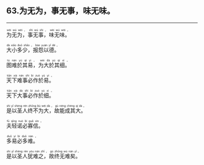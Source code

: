 ## 63.为无为，事无事，味无味。
---


<ruby><rb> 为无为，事无事，味无味。 </rb> <rt>wèi  wú  wéi ， shì  wú  shì ， wèi  wú  wèi 。</rt></ruby>

<ruby><rb> 大小多少，报怨以德。 </rb> <rt>dà  xiǎo  duō  shǎo ， bào  yuàn  yǐ  dé 。</rt></ruby>

<ruby><rb> 图难於其易，为大於其细。 </rb> <rt>tú  nán  yú  qí  yì ， wèi  dà  yú  qí  xì 。</rt></ruby>

<ruby><rb> 天下难事必作於易。 </rb> <rt>tiān  xià  nán  shì  bì  zuò  yú  yì 。</rt></ruby>

<ruby><rb> 天下大事必作於细。 </rb> <rt>tiān  xià  dà  shì  bì  zuò  yú  xì 。</rt></ruby>

<ruby><rb> 是以圣人终不为大，故能成其大。 </rb> <rt>shì  yǐ  shèng  rén  zhōng  bù  wéi  dà ， gù  néng  chéng  qí  dà 。</rt></ruby>

<ruby><rb> 夫轻诺必寡信。 </rb> <rt>fū  qīng  nuò  bì  guǎ  xìn 。</rt></ruby>

<ruby><rb> 多易必多难。 </rb> <rt>duō  yì  bì  duō  nàn 。</rt></ruby>

<ruby><rb> 是以圣人犹难之，故终无难矣。 </rb> <rt>shì  yǐ  shèng  rén  yóu  nán  zhī ， gù  zhōng  wú  nán  yǐ 。</rt></ruby>

